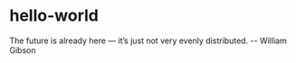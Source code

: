 # hello-world

The future is already here — it’s just not very evenly distributed. -- William Gibson

